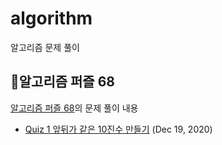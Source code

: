 # algorithm
알고리즘 문제 풀이

## 📁알고리즘 퍼즐 68
[알고리즘 퍼즐 68](http://www.kyobobook.co.kr/product/detailViewKor.laf?mallGb=KOR&ejkGb=KOR&barcode=9788965402527&orderClick=LA6)의 문제 풀이 내용<br>
- [Quiz 1 앞뒤가 같은 10진수 만들기](https://github.com/eeeesong/algorithm/blob/master/알고리즘%20퍼즐%2068/Quiz01.md) (Dec 19, 2020)
